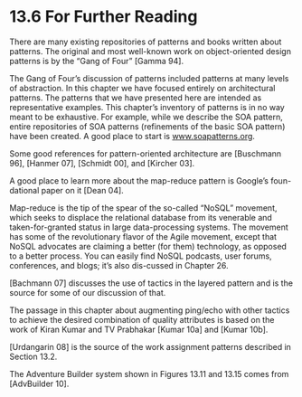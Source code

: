 13.6 For Further Reading
===

There are many existing repositories of patterns and books written about patterns. The original and most well-known work on object-oriented design patterns is by the “Gang of Four” [Gamma 94].

The Gang of Four’s discussion of patterns included patterns at many levels of abstraction. In this chapter we have focused entirely on architectural patterns. The patterns that we have presented here are intended as representative examples. This chapter’s inventory of patterns is in no way meant to be exhaustive. For example, while we describe the SOA pattern, entire repositories of SOA patterns (refinements of the basic SOA pattern) have been created. A good place to start is www.soapatterns.org.

Some good references for pattern-oriented architecture are [Buschmann 96], [Hanmer 07], [Schmidt 00], and [Kircher 03].

A good place to learn more about the map-reduce pattern is Google’s foun-dational paper on it [Dean 04].

Map-reduce is the tip of the spear of the so-called “NoSQL” movement, which seeks to displace the relational database from its venerable and taken-for-granted status in large data-processing systems. The movement has some of the revolutionary flavor of the Agile movement, except that NoSQL advocates are claiming a better (for them) technology, as opposed to a better process. You can easily find NoSQL podcasts, user forums, conferences, and blogs; it’s also dis-cussed in Chapter 26.

[Bachmann 07] discusses the use of tactics in the layered pattern and is the source for some of our discussion of that.

The passage in this chapter about augmenting ping/echo with other tactics to achieve the desired combination of quality attributes is based on the work of Kiran Kumar and TV Prabhakar [Kumar 10a] and [Kumar 10b].

[Urdangarin 08] is the source of the work assignment patterns described in Section 13.2.

The Adventure Builder system shown in Figures 13.11 and 13.15 comes from [AdvBuilder 10].
